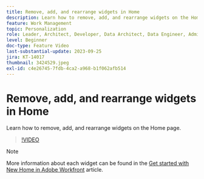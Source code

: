 ```yaml
---
title: Remove, add, and rearrange widgets in Home
description: Learn how to remove, add, and rearrange widgets on the Home page.
feature: Work Management
topic: Personalization
role: Leader, Architect, Developer, Data Architect, Data Engineer, Admin, User
level: Beginner
doc-type: Feature Video
last-substantial-update: 2023-09-25
jira: KT-14017
thumbnail: 3424529.jpeg
exl-id: c4e26745-7fdb-4ca2-a968-b1f062afb514
---
```

# Remove, add, and rearrange widgets in Home

Learn how to remove, add, and rearrange widgets on the Home page.

>[!VIDEO](https://video.tv.adobe.com/v/3424529/?quality=12&learn=on)


>[!NOTE]
>
> More information about each widget can be found in the [Get started with New Home in Adobe Workfront](https://experienceleague.adobe.com/docs/workfront/using/basics/home/new-home/get-started-with-new-home.html?lang=en) article.

